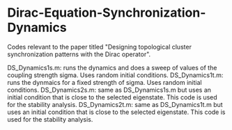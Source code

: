 # Dirac-Equation-Synchronization-Dynamics
Codes relevant to the paper titled "Designing topological cluster synchronization patterns with the Dirac operator".

DS_Dynamics1s.m: runs the dynamics and does a sweep of values of the coupling strength sigma. Uses random initial conditions.
DS_Dynamics1t.m: runs the dynmaics for a fixed strength of sigma. Uses random initial conditions.
DS_Dynamics2s.m: same as DS_Dynamics1s.m but uses an initial condition that is close to the selected eigenstate. This code is used for the stability analysis.
DS_Dynamics2t.m: same as DS_Dynamics1t.m but uses an initial condition that is close to the selected eigenstate. This code is used for the stability analysis.
